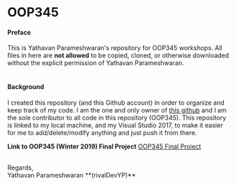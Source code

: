 # OOP345

#### Preface
This is Yathavan Parameshwaran's repository for OOP345 workshops. All files in here are **not allowed** to be copied, cloned, or otherwise downloaded without the explicit permission of Yathavan Parameshwaran.
<br /><br />
#### Background
I created this repository (and this Github account) in order to organize and keep track of my code. I am the one and only owner of [this github](https://github.com/rivalDevYP) and I am the sole contributor to all code in this repository (OOP345). This repository is linked to my local machine, and my Visual Studio 2017, to make it easier for me to add/delete/modify anything and just push it from there.

**Link to OOP345 (Winter 2019) Final Project** [OOP345 Final Project](https://lonetech.ca/OOP345_PROJECT)

<br />
Regards,
<br />
Yathavan Parameshwaran **(rivalDevYP)**

